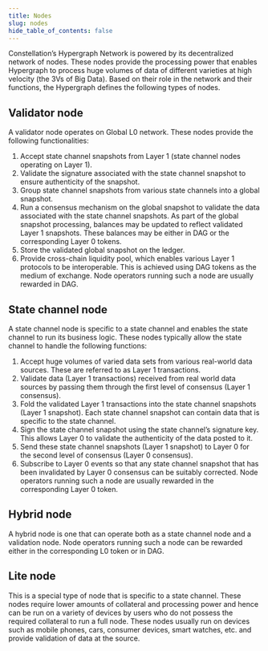 ```yaml
---
title: Nodes
slug: nodes
hide_table_of_contents: false
---
```


<intro-end />

Constellation’s Hypergraph Network is powered by its decentralized network of nodes. These nodes provide the processing power that enables Hypergraph to process huge volumes of data of different varieties at high velocity (the 3Vs of Big Data). Based on their role in the network and their functions, the Hypergraph defines the following types of nodes.

## Validator node

A validator node operates on Global L0 network. These nodes provide the following functionalities:

1. Accept state channel snapshots from Layer 1 (state channel nodes operating on Layer 1).
2. Validate the signature associated with the state channel snapshot to ensure authenticity of the snapshot.
3. Group state channel snapshots from various state channels into a global snapshot.
4. Run a consensus mechanism on the global snapshot to validate the data associated with the state channel snapshots. As part of the global snapshot processing, balances may be updated to reflect validated Layer 1 snapshots. These balances may be either in DAG or the corresponding Layer 0 tokens. 
5. Store the validated global snapshot on the ledger.
6. Provide cross-chain liquidity pool, which enables various Layer 1 protocols to be interoperable. This is achieved using DAG tokens as the medium of exchange. Node operators running such a node are usually rewarded in DAG.

## State channel node

A state channel node is specific to a state channel and enables the state channel to run its business logic. These nodes typically allow the state channel to handle the following functions:

1. Accept huge volumes of varied data sets from various real-world data sources. These are referred to as Layer 1 transactions.
2. Validate data (Layer 1 transactions) received from real world data sources by
passing them through the first level of consensus (Layer 1 consensus).
3. Fold the validated Layer 1 transactions into the state channel snapshots (Layer 1 snapshot). Each state channel snapshot can contain data that is specific to the state channel.
4. Sign the state channel snapshot using the state channel’s signature key. This allows Layer 0 to validate the authenticity of the data posted to it.
5. Send these state channel snapshots (Layer 1 snapshot) to Layer 0 for the second
level of consensus (Layer 0 consensus).
6. Subscribe to Layer 0 events so that any state channel snapshot that has been invalidated by Layer 0 consensus can be suitably corrected. Node operators running such a node are usually rewarded in the corresponding Layer 0 token.

## Hybrid node

A hybrid node is one that can operate both as a state channel node and a validation node. Node operators running such a node can be rewarded either in the corresponding L0 token or in DAG.

## Lite node

This is a special type of node that is specific to a state channel. These nodes require lower amounts of collateral and processing power and hence can be run on a variety of devices by users who do not possess the required collateral to run a full node. These nodes usually run on devices such as mobile phones, cars, consumer devices, smart watches, etc. and provide validation of data at the source.